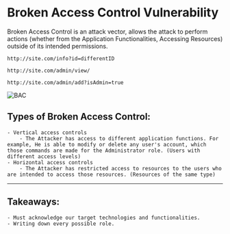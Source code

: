 # Broken Access Control Vulnerability

Broken Access Control is an attack vector, allows the attack to perform actions (whether from the Application Functionalities, Accessing Resources) outside of its intended permissions.

`http://site.com/info?id=differentID`

`http://site.com/admin/view/`

`http://site.com/admin/add?isAdmin=true`


![BAC](https://cdn.packetlabs.net/wp-content/uploads/2019/10/29102102/broken-access-control.png)

## Types of Broken Access Control: 

	- Vertical access controls
		- The Attacker has access to different application functions. For example, He is able to modify or delete any user's account, which those commands are made for the Administrator role. (Users with different access levels)
	- Horizontal access controls
		- The Attacker has restricted access to resources to the users who are intended to access those resources. (Resources of the same type)

***

## Takeaways: 

	- Must acknowledge our target technologies and functionalities.
	- Writing down every possible role.